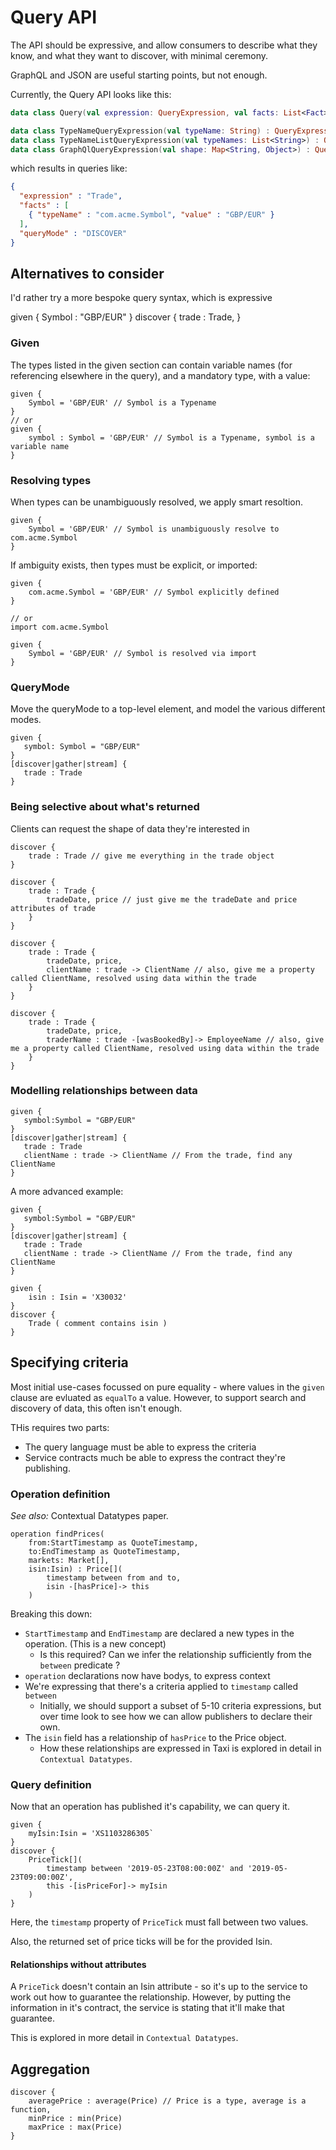 # Query API

The API should be expressive, and allow consumers to describe 
what they know, and what they want to discover, with minimal
ceremony.

GraphQL and JSON are useful starting points, but not enough.

Currently, the Query API looks like this:

```kotlin
data class Query(val expression: QueryExpression, val facts: List<Fact> = emptyList(), val queryMode: QueryMode = QueryMode.DISCOVER) {

data class TypeNameQueryExpression(val typeName: String) : QueryExpression
data class TypeNameListQueryExpression(val typeNames: List<String>) : QueryExpression
data class GraphQlQueryExpression(val shape: Map<String, Object>) : QueryExpression
```

which results in queries like:

```json
{
  "expression" : "Trade",
  "facts" : [
    { "typeName" : "com.acme.Symbol", "value" : "GBP/EUR" }   
  ],
  "queryMode" : "DISCOVER"
}
```

## Alternatives to consider
I'd rather try a more bespoke query syntax, which is expressive

given {
   Symbol : "GBP/EUR"
}
discover {
   trade : Trade,
}
### Given
The types listed in the given section can contain variable names (for referencing 
elsewhere in the query), and a mandatory type, with a value:

```
given {
    Symbol = 'GBP/EUR' // Symbol is a Typename
}
// or
given {
    symbol : Symbol = 'GBP/EUR' // Symbol is a Typename, symbol is a variable name
}
```



### Resolving types
When types can be unambiguously resolved, we apply smart resoltion.

```
given {
    Symbol = 'GBP/EUR' // Symbol is unambiguously resolve to com.acme.Symbol
}
```

If ambiguity exists, then types must be explicit, or imported:

```
given {
    com.acme.Symbol = 'GBP/EUR' // Symbol explicitly defined
}

// or
import com.acme.Symbol

given {
    Symbol = 'GBP/EUR' // Symbol is resolved via import
}
```


### QueryMode
Move the queryMode to a top-level element, and model the various different modes.

```
given {
   symbol: Symbol = "GBP/EUR"
}
[discover|gather|stream] {
   trade : Trade
}
```

### Being selective about what's returned
Clients can request the shape of data they're interested in

```
discover {
    trade : Trade // give me everything in the trade object
}

discover {
    trade : Trade {
        tradeDate, price // just give me the tradeDate and price attributes of trade
    }
}

discover {
    trade : Trade {
        tradeDate, price, 
        clientName : trade -> ClientName // also, give me a property called ClientName, resolved using data within the trade
    }
}

discover {
    trade : Trade {
        tradeDate, price, 
        traderName : trade -[wasBookedBy]-> EmployeeName // also, give me a property called ClientName, resolved using data within the trade
    }
}

```


### Modelling relationships between data
```
given {
   symbol:Symbol = "GBP/EUR"
}
[discover|gather|stream] {
   trade : Trade
   clientName : trade -> ClientName // From the trade, find any ClientName
}
```

A more advanced example:

```
given {
   symbol:Symbol = "GBP/EUR"
}
[discover|gather|stream] {
   trade : Trade
   clientName : trade -> ClientName // From the trade, find any ClientName
}
```

```
given {
    isin : Isin = 'X30032'
}
discover {
    Trade ( comment contains isin )
}
```

## Specifying criteria

Most initial use-cases focussed on pure equality - where values in the `given` 
clause are evluated as `equalTo` a value.  However, to support search and discovery
of data, this often isn't enough.

THis requires two parts:
 - The query language must be able to express the criteria
 - Service contracts much be able to express the contract they're publishing.
 
### Operation definition

*See also:* Contextual Datatypes paper.

```
operation findPrices(
    from:StartTimestamp as QuoteTimestamp,
    to:EndTimestamp as QuoteTimestamp,
    markets: Market[],
    isin:Isin) : Price[](
        timestamp between from and to,
        isin -[hasPrice]-> this
    )
```

Breaking this down:
 * `StartTimestamp` and `EndTimestamp` are declared a new types in the operation.  (This is a new concept)
    * Is this required?  Can we infer the relationship sufficiently from the `between` predicate ?
 * `operation` declarations now have bodys, to express context
 * We're expressing that there's a criteria applied to `timestamp` called `between`
    * Initially, we should support a subset of 5-10 criteria expressions, but over time look to see how we can allow publishers to declare their own.
 * The `isin` field has a relationship of `hasPrice` to the Price object.
    * How these relationships are expressed in Taxi is explored in detail in `Contextual Datatypes`.

### Query definition
Now that an operation has published it's capability, we can query it.

```
given {
    myIsin:Isin = 'XS1103286305`
} 
discover {
    PriceTick[]( 
        timestamp between '2019-05-23T08:00:00Z' and '2019-05-23T09:00:00Z',
        this -[isPriceFor]-> myIsin
    )
}
```

Here, the `timestamp` property of `PriceTick` must fall between two values.

Also, the returned set of price ticks will be for the provided Isin.

#### Relationships without attributes
A `PriceTick` doesn't contain an Isin attribute - so it's up to the service to work out how 
to guarantee the relationship.  However, by putting the information in it's contract,
the service is stating that it'll make that guarantee.

This is explored in more detail in `Contextual Datatypes`.

## Aggregation
```
discover {
    averagePrice : average(Price) // Price is a type, average is a function,
    minPrice : min(Price)
    maxPrice : max(Price)
}
```
